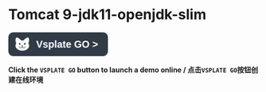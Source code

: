 # Tomcat 9-jdk11-openjdk-slim

<a href="https://www.vsplate.com/?docker-compose=https://github.com/vsplate/dcenvs/tomcat/9-jdk11-openjdk-slim"><img alt="VSPLATE GO" src="https://raw.githubusercontent.com/vsplate/images/master/vsgo_btn.png" width="200px"></a>

**Click the `VSPLATE GO` button to launch a demo online / 点击`VSPLATE GO`按钮创建在线环境**